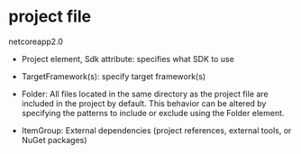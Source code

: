 # project file
<Project Sdk="Microsoft.NET.Sdk.Web">
  <PropertyGroup>
    <TargetFramework>netcoreapp2.0</TargetFramework>
  </PropertyGroup>
  <ItemGroup>
    <Folder Include="wwwroot\" />
  </ItemGroup>
  <ItemGroup>
    <PackageReference Include="Microsoft.AspNetCore.All" Version="2.0.0" />
  </ItemGroup>
</Project>

- Project element, Sdk attribute: specifies what SDK to use
- TargetFramework(s): specify target framework(s)

- Folder: All files located in the same directory as the project file are included in the project by default. This behavior can be altered by specifying the patterns to include or exclude using the Folder element.

- ItemGroup: External dependencies (project references, external tools, or NuGet packages)



